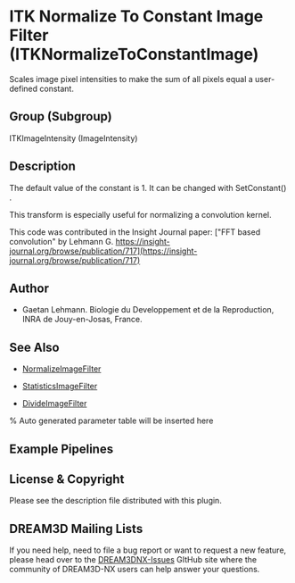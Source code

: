 # ITK Normalize To Constant Image Filter (ITKNormalizeToConstantImage)

Scales image pixel intensities to make the sum of all pixels equal a user-defined constant.

## Group (Subgroup)

ITKImageIntensity (ImageIntensity)

## Description

The default value of the constant is 1. It can be changed with SetConstant() .

This transform is especially useful for normalizing a convolution kernel.

This code was contributed in the Insight Journal paper: ["FFT based
convolution" by Lehmann G. https://insight-journal.org/browse/publication/717](https://insight-journal.org/browse/publication/717)

## Author

- Gaetan Lehmann. Biologie du Developpement et de la Reproduction, INRA de Jouy-en-Josas, France.

## See Also

- [NormalizeImageFilter](https://itk.org/Doxygen/html/classitk_1_1NormalizeImageFilter.html)

- [StatisticsImageFilter](https://itk.org/Doxygen/html/classitk_1_1StatisticsImageFilter.html)

- [DivideImageFilter](https://itk.org/Doxygen/html/classitk_1_1DivideImageFilter.html)

% Auto generated parameter table will be inserted here

## Example Pipelines

## License & Copyright

Please see the description file distributed with this plugin.

## DREAM3D Mailing Lists

If you need help, need to file a bug report or want to request a new feature, please head over to the [DREAM3DNX-Issues](https://github.com/BlueQuartzSoftware/DREAM3DNX-Issues/discussions) GItHub site where the community of DREAM3D-NX users can help answer your questions.
